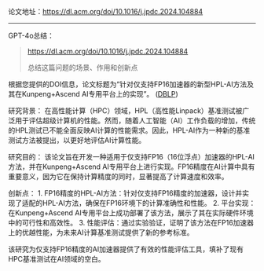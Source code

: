 论文地址：https://dl.acm.org/doi/10.1016/j.jpdc.2024.104884

---

GPT-4o总结：

> https://dl.acm.org/doi/10.1016/j.jpdc.2024.104884
> 
> 总结这篇问题的场景、作用和创新点

根据您提供的DOI信息，论文标题为“针对仅支持FP16加速器的新型HPL-AI方法及其在Kunpeng+Ascend AI专用平台上的实现”。 ([DBLP](https://dblp.org/rec/journals/jpdc/CaoSYSWL24))

研究背景：
在高性能计算（HPC）领域，HPL（高性能Linpack）基准测试被广泛用于评估超级计算机的性能。然而，随着人工智能（AI）工作负载的增加，传统的HPL测试已不能全面反映AI计算的性能需求。因此，HPL-AI作为一种新的基准测试方法被提出，以更好地评估AI计算性能。

研究目的：
该论文旨在开发一种适用于仅支持FP16（16位浮点）加速器的HPL-AI方法，并在Kunpeng+Ascend AI专用平台上进行实现。FP16精度在AI计算中具有重要意义，因为它在保持计算精度的同时，显著提高了计算速度和效率。

创新点：
	1.	FP16精度的HPL-AI方法：针对仅支持FP16精度的加速器，设计并实现了适配的HPL-AI方法，确保在FP16环境下的计算准确性和性能。
	2.	平台实现：在Kunpeng+Ascend AI专用平台上成功部署了该方法，展示了其在实际硬件环境中的可行性和高效性。
	3.	性能评估：通过实验验证，证明了该方法在FP16加速器上的优越性能，为未来AI计算基准测试提供了新的参考标准。

该研究为仅支持FP16精度的AI加速器提供了有效的性能评估工具，填补了现有HPC基准测试在AI领域的空白。